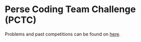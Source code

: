# Perse Coding Team Challenge (PCTC)

Problems and past competitions can be found on [here](https://pctc.cuttle.org/).
